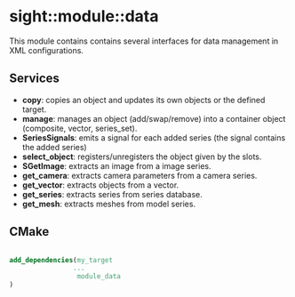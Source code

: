 # sight::module::data

This module contains contains several interfaces for data management in XML configurations.

## Services

- **copy**: copies an object and updates its own objects or the defined target.
- **manage**: manages an object (add/swap/remove) into a container object (composite, vector, series_set).
- **SeriesSignals**: emits a signal for each added series (the signal contains the added series)
- **select_object**: registers/unregisters the object given by the slots.
- **SGetImage**: extracts an image from a image series.
- **get_camera**: extracts camera parameters from a camera series.
- **get_vector**: extracts objects from a vector.
- **get_series**: extracts series from series database.
- **get_mesh**: extracts meshes from model series.


## CMake

```cmake

add_dependencies(my_target
                ...
                 module_data
)

```